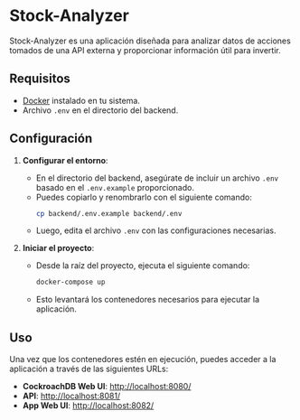 # Stock-Analyzer

Stock-Analyzer es una aplicación diseñada para analizar datos de acciones tomados de una API externa y proporcionar información útil para invertir.

## Requisitos

- [Docker](https://www.docker.com/) instalado en tu sistema.
- Archivo `.env` en el directorio del backend.

## Configuración

1. **Configurar el entorno**:
   - En el directorio del backend, asegúrate de incluir un archivo `.env` basado en el `.env.example` proporcionado.
   - Puedes copiarlo y renombrarlo con el siguiente comando:
     ```sh
     cp backend/.env.example backend/.env
     ```
   - Luego, edita el archivo `.env` con las configuraciones necesarias.

2. **Iniciar el proyecto**:
   - Desde la raíz del proyecto, ejecuta el siguiente comando:
     ```sh
     docker-compose up
     ```
   - Esto levantará los contenedores necesarios para ejecutar la aplicación.

## Uso

Una vez que los contenedores estén en ejecución, puedes acceder a la aplicación a través de las siguientes URLs:

- **CockroachDB Web UI**: [http://localhost:8080/](http://localhost:8080/)
- **API**: [http://localhost:8081/](http://localhost:8081/)
- **App Web UI**: [http://localhost:8082/](http://localhost:8082/)
